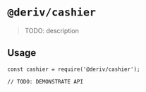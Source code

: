 # `@deriv/cashier`

> TODO: description

## Usage

```
const cashier = require('@deriv/cashier');

// TODO: DEMONSTRATE API
```
